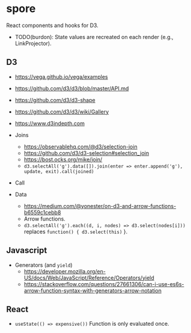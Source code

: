 # spore

React components and hooks for D3.


- TODO(burdon): State values are recreated on each render (e.g., LinkProjector).


## D3

- https://vega.github.io/vega/examples
- https://github.com/d3/d3/blob/master/API.md
- https://github.com/d3/d3-shape
- https://github.com/d3/d3/wiki/Gallery
- https://www.d3indepth.com

- Joins
    - https://observablehq.com/@d3/selection-join
    - https://github.com/d3/d3-selection#selection_join
    - https://bost.ocks.org/mike/join/
    - `d3.selectAll('g').data([]).join(enter => enter.append('g'), update, exit).call(joined)`

- Call

- Data
    - https://medium.com/@yonester/on-d3-and-arrow-functions-b6559c1cebb8
    - Arrow functions.
    - `d3.selectAll('g').each((d, i, nodes) => d3.select(nodes[i]))` replaces `function() { d3.select(this)` }.


## Javascript

- Generators (and `yield`)
    - https://developer.mozilla.org/en-US/docs/Web/JavaScript/Reference/Operators/yield
    - https://stackoverflow.com/questions/27661306/can-i-use-es6s-arrow-function-syntax-with-generators-arrow-notation


## React

- `useState(() => expensive())` Function is only evaluated once.

